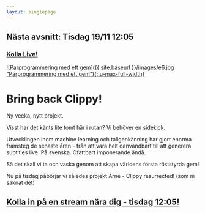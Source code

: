 ```yaml
---
layout: singlepage
---
```

## Nästa avsnitt: Tisdag 19/11 12:05
### [Kolla Live! <i class="fa fa-twitch"></i>](https://www.twitch.tv/lunchmednet)

[![Parprogrammering med ett gem]({{ site.baseurl }}/images/e6.jpg "Parprogrammering med ett gem"){:.u-max-full-width}](https://www.twitch.tv/lunchmednet)

# Bring back Clippy!
Ny vecka, nytt projekt.

Visst har det känts lite tomt här i rutan? Vi behöver en sidekick.

Utvecklingen inom machine learning och taligenkänning har gjort enorma framsteg de senaste åren - från att vara helt oanvändbart till att generera subtitles live. På svenska. Ofattbart imponerande ändå.

Så det skall vi ta och vaska genom att skapa världens första röststyrda gem!

Nu på tisdag påbörjar vi således projekt Arne - Clippy resurrected! (som ni saknat det)

## [Kolla in på en stream nära dig - tisdag 12:05!](https://www.twitch.tv/lunchmednet)

